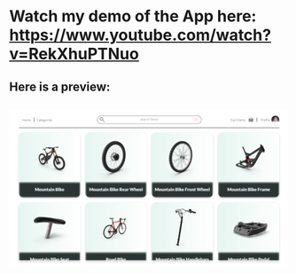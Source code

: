 # Watch my demo of the App here: https://www.youtube.com/watch?v=RekXhuPTNuo
## Here is a preview:
## ![](images/App-Snapshot-1.png)
